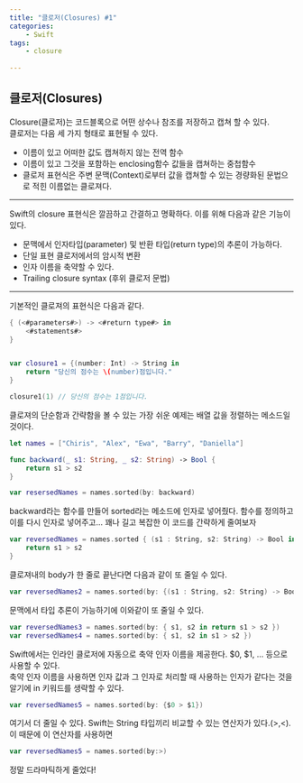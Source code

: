 ```yaml
---
title: "클로저(Closures) #1"
categories:
    - Swift
tags:
    - closure
    
---
```


## 클로저(Closures)

Closure(클로저)는 코드블록으로 어떤 상수나 참조를 저장하고 캡쳐 할 수 있다.<br>
클로저는 다음 세 가지 형태로 표현될 수 있다.
- 이름이 있고 어떠한 값도 캡쳐하지 않는 전역 함수
- 이름이 있고 그것을 포함하는 enclosing함수 값들을 캡쳐하는 중첩함수
- 클로저 표현식은 주변 문맥(Context)로부터 값을 캡쳐할 수 있는 경량화된 문법으로 적힌 이름없는 클로져다.

---

Swift의 closure 표현식은 깔끔하고 간결하고 명확하다. 이를 위해 다음과 같은 기능이 있다.
- 문맥에서 인자타입(parameter) 및 반환 타입(return type)의 추론이 가능하다.
- 단일 표현 클로저에서의 암시적 변환
- 인자 이름을 축약할 수 있다.
- Trailing closure syntax (후위 클로저 문법)

--- 

기본적인 클로져의 표현식은 다음과 같다.

```swift
{ (<#parameters#>) -> <#return type#> in
    <#statements#>
}


var closure1 = {(number: Int) -> String in
    return "당신의 점수는 \(number)점입니다."
}

closure1(1) // 당신의 점수는 1점입니다.

```
클로져의 단순함과 간략함을 볼 수 있는 가장 쉬운 예제는 배열 값을 정렬하는 메소드일 것이다. 

```swift
let names = ["Chiris", "Alex", "Ewa", "Barry", "Daniella"]

func backward(_ s1: String, _ s2: String) -> Bool {
    return s1 > s2
}

var resersedNames = names.sorted(by: backward)
```
backward라는 함수를 만들어 sorted라는 메소드에 인자로 넣어줬다. 함수를 정의하고 이를 다시 인자로 넣어주고... 꽤나 길고 복잡한 이 코드를 간략하게 줄여보자<br>

```swift
var reversedNames = names.sorted { (s1 : String, s2: String) -> Bool in
    return s1 > s2
}
```
클로져내의 body가 한 줄로 끝난다면 다음과 같이 또 줄일 수 있다. 
```swift
var reversedNames2 = names.sorted(by: {(s1 : String, s2: String) -> Bool in return s1 > s2})
```
문맥에서 타입 추론이 가능하기에 이와같이 또 줄일 수 있다. 

```swift
var reversedNames3 = names.sorted(by: { s1, s2 in return s1 > s2 })
var reversedNames4 = names.sorted(by: { s1, s2 in s1 > s2 })
```
Swift에서는 인라인 클로저에 자동으로 축약 인자 이름을 제공한다. $0, $1, ... 등으로 사용할 수 있다.<br>
축약 인자 이름을 사용하면 인자 값과 그 인자로 처리할 때 사용하는 인자가 같다는 것을 알기에 in 키워드를 생략할 수 있다.

```swift
var reversedNames5 = names.sorted(by: {$0 > $1})
```
여기서 더 줄일 수 있다. Swift는 String 타입끼리 비교할 수 있는 연산자가 있다.(>,<). 이 때문에 이 연산자를 사용하면 
```swift
var reversedNames5 = names.sorted(by:>)
```
정말 드라마틱하게 줄었다!
